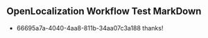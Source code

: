 ## OpenLocalization Workflow Test MarkDown
* 66695a7a-4040-4aa8-811b-34aa07c3a188 thanks!

<!--HONumber=Aug16_HO1-->


